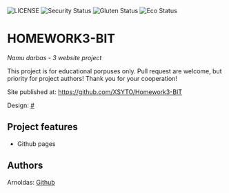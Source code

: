 ![LICENSE](https://img.shields.io/badge/license-ISC-green)
![Security Status](https://img.shields.io/security-headers?label=Security&url=https%3A%2F%2Fgithub.com&style=flat-square)
![Gluten Status](https://img.shields.io/badge/Gluten-Free-green.svg)
![Eco Status](https://img.shields.io/badge/ECO-Friendly-green.svg)

# HOMEWORK3-BIT

_Namu darbas - 3 website project_

This project is for educational porpuses only. Pull request are welcome, but priority for project authors! Thank you for your cooperation!

Site published at: https://github.com/XSYTO/Homework3-BIT

Design: [#](#)

## Project features

-   Github pages

## Authors

Arnoldas: [Github](https://github.com/XSYTO)